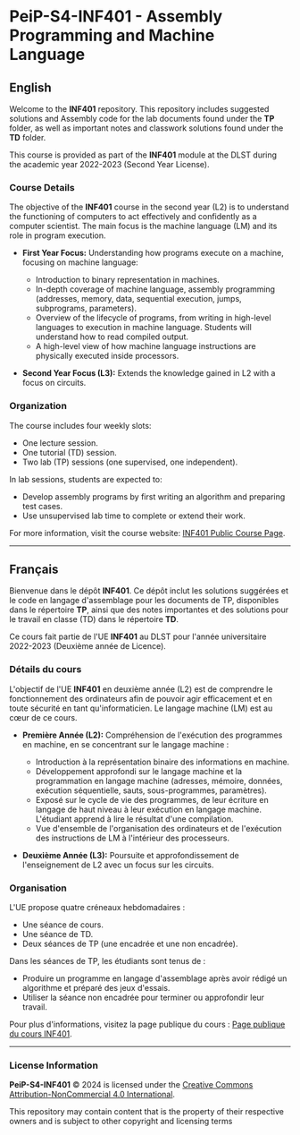 # PeiP-S4-INF401 - Assembly Programming and Machine Language

## English

Welcome to the **INF401** repository. This repository includes suggested solutions and Assembly code for the lab documents found under the **TP** folder, as well as important notes and classwork solutions found under the **TD** folder.

This course is provided as part of the **INF401** module at the DLST during the academic year 2022-2023 (Second Year License).

### Course Details

The objective of the **INF401** course in the second year (L2) is to understand the functioning of computers to act effectively and confidently as a computer scientist. The main focus is the machine language (LM) and its role in program execution.

- **First Year Focus:** Understanding how programs execute on a machine, focusing on machine language:
  - Introduction to binary representation in machines.
  - In-depth coverage of machine language, assembly programming (addresses, memory, data, sequential execution, jumps, subprograms, parameters).
  - Overview of the lifecycle of programs, from writing in high-level languages to execution in machine language. Students will understand how to read compiled output.
  - A high-level view of how machine language instructions are physically executed inside processors.
  
- **Second Year Focus (L3):** Extends the knowledge gained in L2 with a focus on circuits.
  
### Organization
The course includes four weekly slots:
- One lecture session.
- One tutorial (TD) session.
- Two lab (TP) sessions (one supervised, one independent).

In lab sessions, students are expected to:
- Develop assembly programs by first writing an algorithm and preparing test cases.
- Use unsupervised lab time to complete or extend their work.

For more information, visit the course website: [INF401 Public Course Page](https://im2ag-moodle.univ-grenoble-alpes.fr/course/view.php?id=336).

---

## Français

Bienvenue dans le dépôt **INF401**. Ce dépôt inclut les solutions suggérées et le code en langage d'assemblage pour les documents de TP, disponibles dans le répertoire **TP**, ainsi que des notes importantes et des solutions pour le travail en classe (TD) dans le répertoire **TD**.

Ce cours fait partie de l'UE **INF401** au DLST pour l'année universitaire 2022-2023 (Deuxième année de Licence).

### Détails du cours

L'objectif de l'UE **INF401** en deuxième année (L2) est de comprendre le fonctionnement des ordinateurs afin de pouvoir agir efficacement et en toute sécurité en tant qu'informaticien. Le langage machine (LM) est au cœur de ce cours.

- **Première Année (L2):** Compréhension de l'exécution des programmes en machine, en se concentrant sur le langage machine :
  - Introduction à la représentation binaire des informations en machine.
  - Développement approfondi sur le langage machine et la programmation en langage machine (adresses, mémoire, données, exécution séquentielle, sauts, sous-programmes, paramètres).
  - Exposé sur le cycle de vie des programmes, de leur écriture en langage de haut niveau à leur exécution en langage machine. L'étudiant apprend à lire le résultat d'une compilation.
  - Vue d'ensemble de l'organisation des ordinateurs et de l'exécution des instructions de LM à l'intérieur des processeurs.

- **Deuxième Année (L3):** Poursuite et approfondissement de l'enseignement de L2 avec un focus sur les circuits.

### Organisation
L'UE propose quatre créneaux hebdomadaires :
- Une séance de cours.
- Une séance de TD.
- Deux séances de TP (une encadrée et une non encadrée).

Dans les séances de TP, les étudiants sont tenus de :
- Produire un programme en langage d'assemblage après avoir rédigé un algorithme et préparé des jeux d'essais.
- Utiliser la séance non encadrée pour terminer ou approfondir leur travail.

Pour plus d'informations, visitez la page publique du cours : [Page publique du cours INF401](https://im2ag-moodle.univ-grenoble-alpes.fr/course/view.php?id=336).

---

### License Information

**PeiP-S4-INF401** © 2024 is licensed under the [Creative Commons Attribution-NonCommercial 4.0 International](https://creativecommons.org/licenses/by-nc/4.0/).

This repository may contain content that is the property of their respective owners and is subject to other copyright and licensing terms

